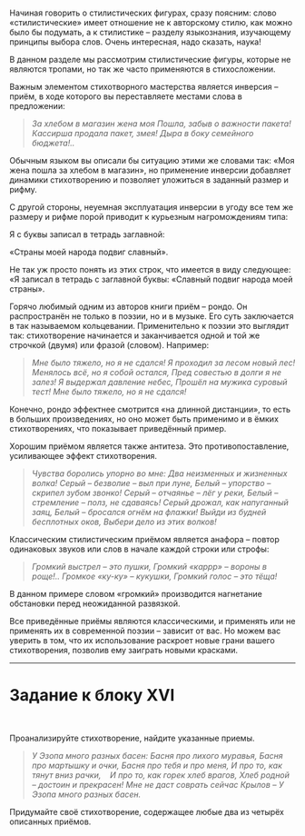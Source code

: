 ```table-of-contents
```

Начиная говорить о стилистических фигурах, сразу поясним: слово «стилистические» имеет отношение не к авторскому стилю, как можно было бы подумать, а к стилистике – разделу языкознания, изучающему принципы выбора слов. Очень интересная, надо сказать, наука!

В данном разделе мы рассмотрим стилистические фигуры, которые не являются тропами, но так же часто применяются в стихосложении.

Важным элементом стихотворного мастерства является инверсия – приём, в ходе которого вы переставляете местами слова в предложении:

>_За хлебом в магазин жена моя_
_Пошла, забыв о важности пакета!_
_Кассирша продала пакет, змея!_
_Дыра в боку семейного бюджета!.._

Обычным языком вы описали бы ситуацию этими же словами так: «Моя жена пошла за хлебом в магазин», но применение инверсии добавляет динамики стихотворению и позволяет уложиться в заданный размер и рифму.

С другой стороны, неуемная эксплуатация инверсии в угоду все тем же размеру и рифме порой приводит к курьезным нагромождениям типа:

Я с буквы записал в тетрадь заглавной:

«Страны моей народа подвиг славный».

Не так уж просто понять из этих строк, что имеется в виду следующее: «Я записал в тетрадь с заглавной буквы: «Славный подвиг народа моей страны».

Горячо любимый одним из авторов книги приём – рондо. Он распространён не только в поэзии, но и в музыке. Его суть заключается в так называемом кольцевании. Применительно к поэзии это выглядит так: стихотворение начинается и заканчивается одной и той же строчкой (двумя) или фразой (словом). Например:

>_Мне было тяжело, но я не сдался!_
_Я проходил за лесом новый лес!_
_Менялось всё, но я собой остался,_
_Пред совестью в долги я не залез!_
_Я выдержал давление небес,_
_Прошёл на мужика суровый тест!_
_Мне было тяжело, но я не сдался!_

Конечно, рондо эффектнее смотрится «на длинной дистанции», то есть в больших произведениях, но оно может быть применимо и в ёмких стихотворениях, что показывает приведённый пример.

Хорошим приёмом является также антитеза. Это противопоставление, усиливающее эффект стихотворения.

>_Чувства боролись упорно во мне:_
_Два неизменных и жизненных волка!_
_Серый – безволие – выл при луне,_
_Белый – упорство – скрипел зубом звонко!_
_Серый – отчаянье – лёг у реки,_
_Белый – стремление – полз, не сдаваясь!_
_Серый дрожал, как напуганный заяц,_
_Белый – бросался огнём на флажки!_
_Выйди из будней бесплотных оков,_
_Выбери дело из этих волков!_

Классическим стилистическим приёмом является анафора – повтор одинаковых звуков или слов в начале каждой строки или строфы:

>_Громкий выстрел – это пушки,_
_Громкий «каррр» – вороны в роще!.._
_Громкое «ку-ку» – кукушки,_
_Громкий голос – это тёща!_

В данном примере словом «громкий» производится нагнетание обстановки перед неожиданной развязкой.

Все приведённые приёмы являются классическими, и применять или не применять их в современной поэзии – зависит от вас. Но можем вас уверить в том, что их использование раскроет новые грани вашего стихотворения, позволив ему заиграть новыми красками.

---

# Задание к блоку XVI
 

Проанализируйте стихотворение, найдите указанные приемы.

>_У Эзопа много разных басен:_
_Басня про лихого муравья,_
_Басня про мартышку и очки,_
_Басня про тебя и про меня,_
_И про то, как тянут вниз рачки,_   
_И про то, как горек хлеб врагов,_
_Хлеб родной – достоин и прекрасен!_
_Мне не даст соврать сейчас Крылов –_
_У Эзопа много разных басен._

Придумайте своё стихотворение, содержащее любые два из четырёх описанных приёмов.